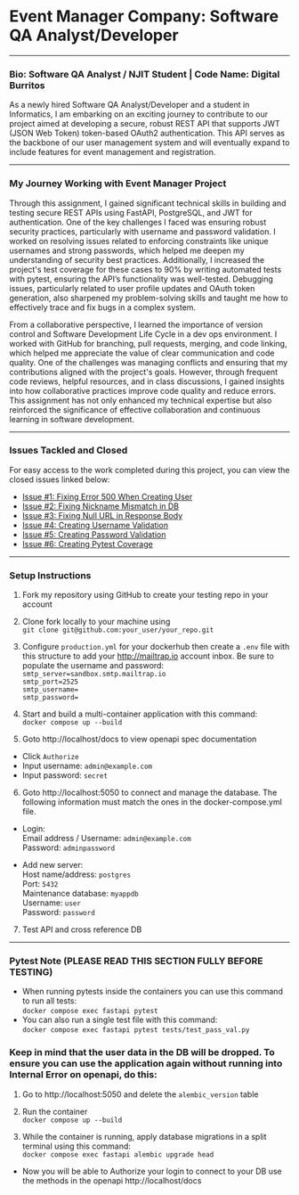 # Event Manager Company: Software QA Analyst/Developer
***
### Bio: Software QA Analyst / NJIT Student | Code Name: Digital Burritos
As a newly hired Software QA Analyst/Developer and a student in Informatics, I am embarking on an exciting journey to contribute to our project aimed at developing a secure, robust REST API that supports JWT (JSON Web Token) token-based OAuth2 authentication. This API serves as the backbone of our user management system and will eventually expand to include features for event management and registration.
***
### My Journey Working with Event Manager Project
Through this assignment, I gained significant technical skills in building and testing secure REST APIs using FastAPI, PostgreSQL, and JWT for authentication. One of the key challenges I faced was ensuring robust security practices, particularly with username and password validation. I worked on resolving issues related to enforcing constraints like unique usernames and strong passwords, which helped me deepen my understanding of security best practices. Additionally, I increased the project's test coverage for these cases to 90% by writing automated tests with pytest, ensuring the API’s functionality was well-tested. Debugging issues, particularly related to user profile updates and OAuth token generation, also sharpened my problem-solving skills and taught me how to effectively trace and fix bugs in a complex system.

From a collaborative perspective, I learned the importance of version control and Software Development Life Cycle in a dev ops environment. I worked with GitHub for branching, pull requests, merging, and code linking, which helped me appreciate the value of clear communication and code quality. One of the challenges was managing conflicts and ensuring that my contributions aligned with the project's goals. However, through frequent code reviews, helpful resources, and in class discussions, I gained insights into how collaborative practices improve code quality and reduce errors. This assignment has not only enhanced my technical expertise but also reinforced the significance of effective collaboration and continuous learning in software development.
***
### Issues Tackled and Closed 
For easy access to the work completed during this project, you can view the closed issues linked below:

- [Issue #1: Fixing Error 500 When Creating User](https://github.com/digitalburritos/hw10_event_manager/issues/1)
- [Issue #2: Fixing Nickname Mismatch in DB](https://github.com/digitalburritos/hw10_event_manager/issues/2)
- [Issue #3: Fixing Null URL in Response Body](https://github.com/digitalburritos/hw10_event_manager/issues/4)
- [Issue #4: Creating Username Validation](https://github.com/digitalburritos/hw10_event_manager/issues/6)
- [Issue #5: Creating Password Validation](https://github.com/digitalburritos/hw10_event_manager/issues/8)
- [Issue #6: Creating Pytest Coverage](https://github.com/digitalburritos/hw10_event_manager/issues/10)
***
### Setup Instructions
1. Fork my repository using GitHub to create your testing repo in your account 

2. Clone fork locally to your machine using   
`git clone git@github.com:your_user/your_repo.git`

3. Configure `production.yml` for your dockerhub then create a `.env` file with this structure to add your http://mailtrap.io account inbox. Be sure to populate the username and password:    
`smtp_server=sandbox.smtp.mailtrap.io`  
`smtp_port=2525`  
`smtp_username=`  
`smtp_password=`

4. Start and build a multi-container application with this command:  
`docker compose up --build`

5. Goto http://localhost/docs to view openapi spec documentation
- Click `Authorize`   
- Input username: `admin@example.com` 
- Input password: `secret`

6. Goto http://localhost:5050 to connect and manage the database.
The following information must match the ones in the docker-compose.yml file.    
- Login:  
Email address / Username: `admin@example.com`  
Password: `adminpassword`  

- Add new server:  
Host name/address: `postgres`  
Port: `5432`  
Maintenance database: `myappdb`  
Username: `user`  
Password: `password` 
 
7. Test API and cross reference DB
***
### Pytest Note (PLEASE READ THIS SECTION FULLY BEFORE TESTING)
- When running pytests inside the containers you can use this command to run all tests:  
`docker compose exec fastapi pytest`
- You can also run a single test file with this command:  
`docker compose exec fastapi pytest tests/test_pass_val.py`

###  Keep in mind that the user data in the DB will be dropped. To ensure you can use the application again without running into Internal Error on openapi, do this:
1. Go to http://localhost:5050 and delete the `alembic_version` table

2. Run the container  
`docker compose up --build`

3. While the container is running, apply database migrations in a split terminal using this command:  
`docker compose exec fastapi alembic upgrade head`

- Now you will be able to Authorize your login to connect to your DB use the methods in the openapi http://localhost/docs
